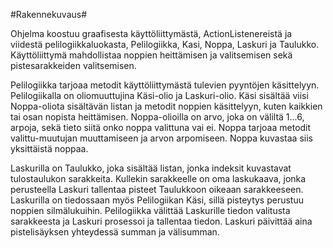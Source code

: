 ﻿#Rakennekuvaus#

Ohjelma koostuu graafisesta käyttöliittymästä, ActionListenereistä ja viidestä pelilogiikkaluokasta, Pelilogiikka, Kasi, Noppa, Laskuri ja Taulukko. Käyttöliittymä mahdollistaa noppien heittämisen ja valitsemisen sekä pistesarakkeiden valitsemisen.

Pelilogiikka tarjoaa metodit käyttöliittymästä tulevien pyyntöjen käsittelyyn. Pelilogiikalla on oliomuuttujina Käsi-olio ja Laskuri-olio. Käsi sisältää viisi Noppa-oliota sisältävän listan ja metodit noppien käsittelyyn, kuten kaikkien tai osan nopista heittämisen. Noppa-olioilla on arvo, joka on väliltä 1...6, arpoja, sekä tieto siitä onko noppa valittuna vai ei. Noppa tarjoaa metodit valittu-muutujan muuttamiseen ja arvon arpomiseen. Noppa kuvastaa siis yksittäistä noppaa.

Laskurilla on Taulukko, joka sisältää listan, jonka indeksit kuvastavat tulostaulukon sarakkeita. Kullekin sarakkeelle on oma laskukaava, jonka perusteella Laskuri tallentaa pisteet Taulukkoon oikeaan sarakkeeseen. Laskurilla on tiedossaan myös Pelilogiikan Käsi, sillä pisteytys perustuu noppien silmälukuihin. Pelilogiikka välittää Laskurille tiedon valitusta sarakkeesta ja Laskuri prosessoi ja tallentaa tiedon. Laskuri päivittää aina pistelisäyksen yhteydessä summan ja välisumman.
